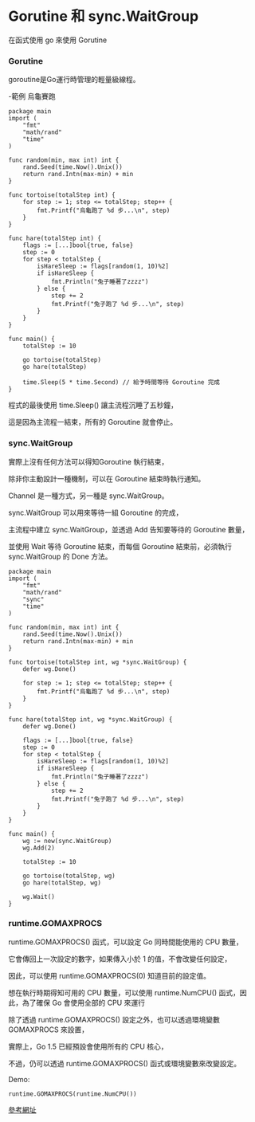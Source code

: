 # Gorutine 和 sync.WaitGroup

在函式使用 go 來使用 Gorutine

### Gorutine

goroutine是Go運行時管理的輕量級線程。

-範例
 烏龜賽跑
 
    package main
    import (
        "fmt"
        "math/rand"
        "time"
    )

    func random(min, max int) int {
        rand.Seed(time.Now().Unix())
        return rand.Intn(max-min) + min
    }

    func tortoise(totalStep int) {
        for step := 1; step <= totalStep; step++ {
            fmt.Printf("烏龜跑了 %d 步...\n", step)
        }
    }

    func hare(totalStep int) {
        flags := [...]bool{true, false}
        step := 0
        for step < totalStep {
            isHareSleep := flags[random(1, 10)%2]
            if isHareSleep {
                fmt.Println("兔子睡著了zzzz")
            } else {
                step += 2
                fmt.Printf("兔子跑了 %d 步...\n", step)
            }
        }
    }

    func main() {
        totalStep := 10

        go tortoise(totalStep)
        go hare(totalStep)

        time.Sleep(5 * time.Second) // 給予時間等待 Goroutine 完成
    }
 
程式的最後使用 time.Sleep() 讓主流程沉睡了五秒鐘，

這是因為主流程一結束，所有的 Goroutine 就會停止。

### sync.WaitGroup

實際上沒有任何方法可以得知Goroutine 執行結束，

除非你主動設計一種機制，可以在 Goroutine 結束時執行通知。

Channel 是一種方式，另一種是 sync.WaitGroup。


sync.WaitGroup 可以用來等待一組 Goroutine 的完成，

主流程中建立 sync.WaitGroup，並透過 Add 告知要等待的 Goroutine 數量，

並使用 Wait 等待 Goroutine 結束，而每個 Goroutine 結束前，必須執行 sync.WaitGroup 的 Done 方法。

    package main
    import (
        "fmt"
        "math/rand"
        "sync"
        "time"
    )

    func random(min, max int) int {
        rand.Seed(time.Now().Unix())
        return rand.Intn(max-min) + min
    }

    func tortoise(totalStep int, wg *sync.WaitGroup) {
        defer wg.Done()

        for step := 1; step <= totalStep; step++ {
            fmt.Printf("烏龜跑了 %d 步...\n", step)
        }
    }

    func hare(totalStep int, wg *sync.WaitGroup) {
        defer wg.Done()

        flags := [...]bool{true, false}
        step := 0
        for step < totalStep {
            isHareSleep := flags[random(1, 10)%2]
            if isHareSleep {
                fmt.Println("兔子睡著了zzzz")
            } else {
                step += 2
                fmt.Printf("兔子跑了 %d 步...\n", step)
            }
        }
    }

    func main() {
        wg := new(sync.WaitGroup)
        wg.Add(2)

        totalStep := 10

        go tortoise(totalStep, wg)
        go hare(totalStep, wg)

        wg.Wait()
    }


### runtime.GOMAXPROCS

runtime.GOMAXPROCS() 函式，可以設定 Go 同時間能使用的 CPU 數量，

它會傳回上一次設定的數字，如果傳入小於 1 的值，不會改變任何設定，

因此，可以使用 runtime.GOMAXPROCS(0) 知道目前的設定值。

想在執行時期得知可用的 CPU 數量，可以使用 runtime.NumCPU() 函式，因此，為了確保 Go 會使用全部的 CPU 來運行

除了透過 runtime.GOMAXPROCS() 設定之外，也可以透過環境變數 GOMAXPROCS 來設置，

實際上，Go 1.5 已經預設會使用所有的 CPU 核心，

不過，仍可以透過 runtime.GOMAXPROCS() 函式或環境變數來改變設定。

Demo:

    runtime.GOMAXPROCS(runtime.NumCPU()) 

[參考網址](https://openhome.cc/Gossip/Go/Goroutine.html)

